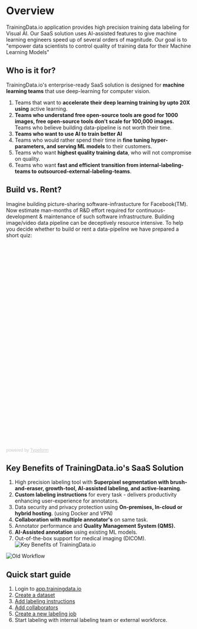 # Overview
TrainingData.io application provides high precision training data labeling for Visual AI. Our SaaS solution uses AI-assisted features to give machine learning engineers speed up of several orders of magnitude. Our goal is to "empower data scientists to control quality of training data for their Machine Learning Models"

## Who is it for?

TrainingData.io's enterprise-ready SaaS solution is designed for <b>machine learning teams</b> that use deep-learning for computer vision.

1. Teams that want to <b>accelerate their deep learning training by upto 20X using</b> active learning.
2. <b>Teams who understand free open-source tools are good for 1000 images, free open-source tools don't scale for 100,000 images.</b> Teams who believe building data-pipeline is not worth their time. 
3. <b>Teams who want to use AI to train better AI</b>
4. Teams who would rather spend their time in <b>fine tuning hyper-parameters, and serving ML models</b> to their customers.
5. Teams who want <b>highest quality training data</b>, who will not compromise on quality.
6. Teams who want <b>fast and efficient transition from internal-labeling-teams to outsourced-external-labeling-teams</b>.

## Build vs. Rent?

Imagine building picture-sharing software-infrastucture for Facebook(TM). Now estimate man-months of R&D effort required for continuous-development & maintenance of such software infrastructure. Building image/video data pipeline can be deceptively resource intensive. To help you decide whether to build or rent a data-pipeline we have prepared a short quiz:

<div class="typeform-widget" data-url="https://gauravgupta643490.typeform.com/to/PRt03s" style="width: 100%; height: 550px;"></div> <script> (function() { var qs,js,q,s,d=document, gi=d.getElementById, ce=d.createElement, gt=d.getElementsByTagName, id="typef_orm", b="https://embed.typeform.com/"; if(!gi.call(d,id)) { js=ce.call(d,"script"); js.id=id; js.src=b+"embed.js"; q=gt.call(d,"script")[0]; q.parentNode.insertBefore(js,q) } })() </script> <div style="font-family: Sans-Serif;font-size: 12px;color: #999;opacity: 0.5; padding-top: 5px;"> powered by <a href="https://admin.typeform.com/signup?utm_campaign=PRt03s&utm_source=typeform.com-01D8JX6M71PNHS6C4XNPQ4S2EK-free&utm_medium=typeform&utm_content=typeform-embedded-poweredbytypeform&utm_term=EN" style="color: #999" target="_blank">Typeform</a> </div> 

## Key Benefits of TrainingData.io's SaaS Solution

1. High precision labeling tool with <b>Superpixel segmentation with brush-and-eraser, growth-tool, AI-assisted labeling, and active-learning</b>.
2. <b>Custom labeling instructions</b> for every task - delivers productivity enhancing user-experience for annotators.
3. Data security and privacy protection using <b>On-premises, In-cloud or hybrid hosting</b>. (using Docker and VPN)
4. <b>Collaboration with multiple annotator's</b> on same task.
5. Annotator performance and <b>Quality Management System (QMS).</b>
6. <b>AI-Assisted annotation</b> using existing ML models.
7. Out-of-the-box support for medical imaging (DICOM).
![Key Benefits of TrainingData.io](/assets/images/2bbda76-NewWorkflow.png)

![Old Workflow](/assets/images/4108b7a-CurrentWorkflow.png)

## Quick start guide
1. Login to [app.trainingdata.io](https://app.trainingdata.io/v1/td)
2. [Create a dataset](https://app.trainingdata.io/v1/td/datasets/add)
3. [Add labeling instructions](https://app.trainingdata.io/v1/td/labeling/add)
4. [Add collaborators](https://app.trainingdata.io/v1/td/collaborators/add)
5. [Create a new labeling job](https://app.trainingdata.io/v1/td/projects/add)
6. Start labeling with internal labeling team or external workforce.

